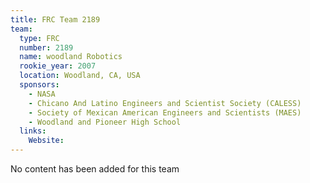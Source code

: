 ```yaml
---
title: FRC Team 2189
team:
  type: FRC
  number: 2189
  name: woodland Robotics
  rookie_year: 2007
  location: Woodland, CA, USA
  sponsors:
    - NASA
    - Chicano And Latino Engineers and Scientist Society (CALESS)
    - Society of Mexican American Engineers and Scientists (MAES)
    - Woodland and Pioneer High School
  links:
    Website: 
---
```

No content has been added for this team